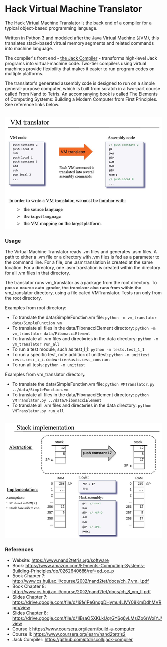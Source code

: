 # Hack Virtual Machine Translator  

The Hack Virtual Machine Translator is the back end of a compiler for a typical object-based programming language. 

Written in Python 3 and modeled after the Java Virtual Machine (JVM), this translates stack-based virtual memory segments and related commands into machine language. 

The compiler's front end - [the Jack Compiler](https://github.com/ptdriscoll/jack-compiler) - transforms high-level Jack programs into virtual-machine code. Two-tier compilers using virtual machines provide flexibility that makes it easier to run program codes on multiple platforms.

The translator's generated assembly code is designed to run on a simple general-purpose computer, which is built from scratch in a two-part course called From Nand to Tetris. An accompanying book is called The Elements of Computing Systems: Building a Modern Computer from First Principles. See reference links below. 

<br>

<img src="img/vm-translator.png" width="675">

### Usage

The Virtual Machine Translator reads .vm files and generates .asm files. A path to either a .vm file or a directory with .vm files is fed as a parameter to the command line. For a file, one .asm translation is created at the same location. For a directory, one .asm translation is created within the directory for all .vm files in that directory.

The translator runs vm_translator as a package from the root directory. To pass a course auto-grader, the translator also runs from within the vm_translator directory, using a file called VMTranslator. Tests run only from the root directory. 

Examples from root directory:
- To translate the data/SimpleFunction.vm file: `python -m vm_translator data/SimpleFunction.vm`
- To translate all files in the data/FibonacciElement directory: `python -m vm_translator data/FibonacciElement`
- To translate all .vm files and directories in the data directory: `python -m vm_translator run_all`
- To run a test module, such as test_1_1: `python -m tests.test_1_1`
- To run a specific test, note addition of unittest: `python -m unittest tests.test_1_1.CodeWriterBasic.test_constant`
- To run all tests: `python -m unittest`

Examples from vm_translator directory:
- To translate the data/SimpleFunction.vm file: `python VMTranslator.py ../data/SimpleFunction.vm`
- To translate all files in the data/FibonacciElement directory: `python VMTranslator.py ../data/FibonacciElement`
- To translate all .vm files and directories in the data directory: `python VMTranslator.py run_all`  

<br>

<img src="img/stack-implementation.png" width="675">

### References

- Website: https://www.nand2tetris.org/software
- Book: https://www.amazon.com/Elements-Computing-Systems-Building-Principles/dp/0262640686/ref=ed_oe_p
- Book Chapter 7: http://www.cs.huji.ac.il/course/2002/nand2tet/docs/ch_7_vm_I.pdf
- Book Chapter 8: http://www.cs.huji.ac.il/course/2002/nand2tet/docs/ch_8_vm_II.pdf 
- Slides Chapter 7: https://drive.google.com/file/d/19fe1PeGnggDHymu4LlVY08KmDdhMVRpm/view
- Slides Chapter 8: https://drive.google.com/file/d/1lBsaO5XKLkUgrGY6g6vLMsiZo6rWxlYJ/view  
- Course I: https://www.coursera.org/learn/build-a-computer
- Course II: https://www.coursera.org/learn/nand2tetris2
- Jack Compiler: https://github.com/ptdriscoll/jack-compiler